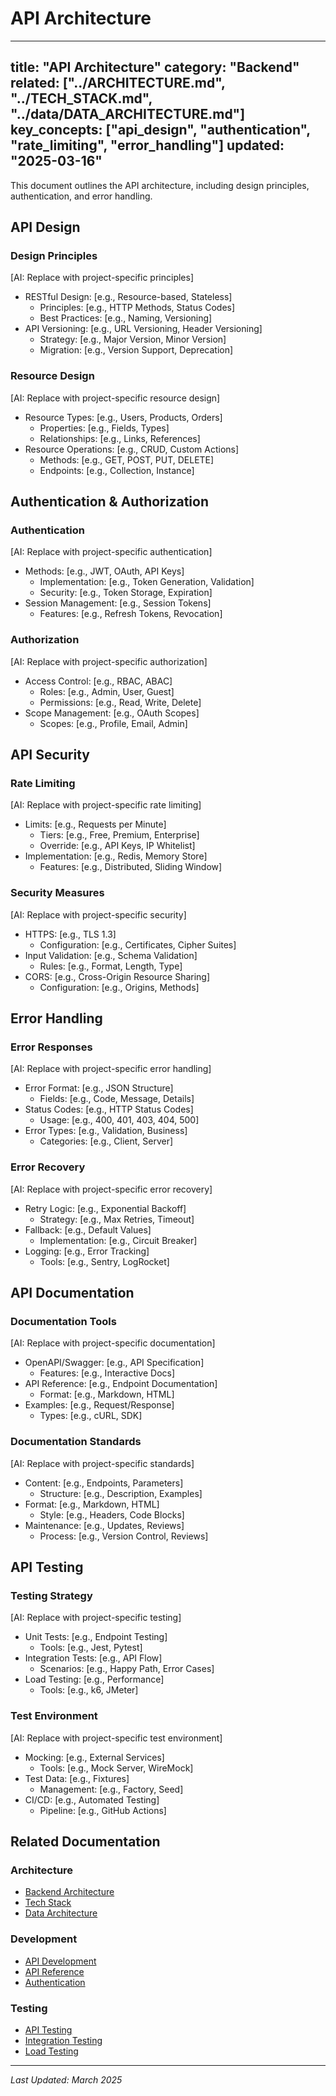 # API Architecture

---
title: "API Architecture"
category: "Backend"
related: ["../ARCHITECTURE.md", "../TECH_STACK.md", "../data/DATA_ARCHITECTURE.md"]
key_concepts: ["api_design", "authentication", "rate_limiting", "error_handling"]
updated: "2025-03-16"
---

This document outlines the API architecture, including design principles, authentication, and error handling.

## API Design

### Design Principles
[AI: Replace with project-specific principles]
- RESTful Design: [e.g., Resource-based, Stateless]
  - Principles: [e.g., HTTP Methods, Status Codes]
  - Best Practices: [e.g., Naming, Versioning]
- API Versioning: [e.g., URL Versioning, Header Versioning]
  - Strategy: [e.g., Major Version, Minor Version]
  - Migration: [e.g., Version Support, Deprecation]

### Resource Design
[AI: Replace with project-specific resource design]
- Resource Types: [e.g., Users, Products, Orders]
  - Properties: [e.g., Fields, Types]
  - Relationships: [e.g., Links, References]
- Resource Operations: [e.g., CRUD, Custom Actions]
  - Methods: [e.g., GET, POST, PUT, DELETE]
  - Endpoints: [e.g., Collection, Instance]

## Authentication & Authorization

### Authentication
[AI: Replace with project-specific authentication]
- Methods: [e.g., JWT, OAuth, API Keys]
  - Implementation: [e.g., Token Generation, Validation]
  - Security: [e.g., Token Storage, Expiration]
- Session Management: [e.g., Session Tokens]
  - Features: [e.g., Refresh Tokens, Revocation]

### Authorization
[AI: Replace with project-specific authorization]
- Access Control: [e.g., RBAC, ABAC]
  - Roles: [e.g., Admin, User, Guest]
  - Permissions: [e.g., Read, Write, Delete]
- Scope Management: [e.g., OAuth Scopes]
  - Scopes: [e.g., Profile, Email, Admin]

## API Security

### Rate Limiting
[AI: Replace with project-specific rate limiting]
- Limits: [e.g., Requests per Minute]
  - Tiers: [e.g., Free, Premium, Enterprise]
  - Override: [e.g., API Keys, IP Whitelist]
- Implementation: [e.g., Redis, Memory Store]
  - Features: [e.g., Distributed, Sliding Window]

### Security Measures
[AI: Replace with project-specific security]
- HTTPS: [e.g., TLS 1.3]
  - Configuration: [e.g., Certificates, Cipher Suites]
- Input Validation: [e.g., Schema Validation]
  - Rules: [e.g., Format, Length, Type]
- CORS: [e.g., Cross-Origin Resource Sharing]
  - Configuration: [e.g., Origins, Methods]

## Error Handling

### Error Responses
[AI: Replace with project-specific error handling]
- Error Format: [e.g., JSON Structure]
  - Fields: [e.g., Code, Message, Details]
- Status Codes: [e.g., HTTP Status Codes]
  - Usage: [e.g., 400, 401, 403, 404, 500]
- Error Types: [e.g., Validation, Business]
  - Categories: [e.g., Client, Server]

### Error Recovery
[AI: Replace with project-specific error recovery]
- Retry Logic: [e.g., Exponential Backoff]
  - Strategy: [e.g., Max Retries, Timeout]
- Fallback: [e.g., Default Values]
  - Implementation: [e.g., Circuit Breaker]
- Logging: [e.g., Error Tracking]
  - Tools: [e.g., Sentry, LogRocket]

## API Documentation

### Documentation Tools
[AI: Replace with project-specific documentation]
- OpenAPI/Swagger: [e.g., API Specification]
  - Features: [e.g., Interactive Docs]
- API Reference: [e.g., Endpoint Documentation]
  - Format: [e.g., Markdown, HTML]
- Examples: [e.g., Request/Response]
  - Types: [e.g., cURL, SDK]

### Documentation Standards
[AI: Replace with project-specific standards]
- Content: [e.g., Endpoints, Parameters]
  - Structure: [e.g., Description, Examples]
- Format: [e.g., Markdown, HTML]
  - Style: [e.g., Headers, Code Blocks]
- Maintenance: [e.g., Updates, Reviews]
  - Process: [e.g., Version Control, Reviews]

## API Testing

### Testing Strategy
[AI: Replace with project-specific testing]
- Unit Tests: [e.g., Endpoint Testing]
  - Tools: [e.g., Jest, Pytest]
- Integration Tests: [e.g., API Flow]
  - Scenarios: [e.g., Happy Path, Error Cases]
- Load Testing: [e.g., Performance]
  - Tools: [e.g., k6, JMeter]

### Test Environment
[AI: Replace with project-specific test environment]
- Mocking: [e.g., External Services]
  - Tools: [e.g., Mock Server, WireMock]
- Test Data: [e.g., Fixtures]
  - Management: [e.g., Factory, Seed]
- CI/CD: [e.g., Automated Testing]
  - Pipeline: [e.g., GitHub Actions]

## Related Documentation

### Architecture
- [Backend Architecture](../ARCHITECTURE.md)
- [Tech Stack](../TECH_STACK.md)
- [Data Architecture](../data/DATA_ARCHITECTURE.md)

### Development
- [API Development](DEVELOPMENT.md)
- [API Reference](API_REFERENCE.md)
- [Authentication](AUTHENTICATION.md)

### Testing
- [API Testing](../testing/backend/API_TESTING.md)
- [Integration Testing](../testing/backend/INTEGRATION_TESTING.md)
- [Load Testing](../testing/specialized/LOAD_TESTING.md)

---

*Last Updated: March 2025* 